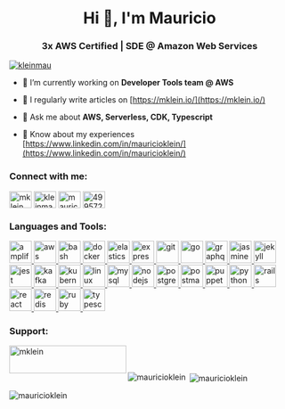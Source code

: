 <h1 align="center">Hi 👋, I'm Mauricio</h1>
<h3 align="center">3x AWS Certified | SDE @ Amazon Web Services</h3>

<p align="left"> <a href="https://twitter.com/kleinmau" target="blank"><img src="https://img.shields.io/twitter/follow/kleinmau?logo=twitter&style=for-the-badge" alt="kleinmau" /></a> </p>

- 🔭 I’m currently working on **Developer Tools team @ AWS**

- 📝 I regularly write articles on [https://mklein.io/](https://mklein.io/)

- 💬 Ask me about **AWS, Serverless, CDK, Typescript**

- 📄 Know about my experiences [https://www.linkedin.com/in/mauricioklein/](https://www.linkedin.com/in/mauricioklein/)

<h3 align="left">Connect with me:</h3>
<p align="left">
<a href="https://dev.to/mklein" target="blank"><img align="center" src="https://cdn.jsdelivr.net/npm/simple-icons@3.0.1/icons/dev-dot-to.svg" alt="mklein" height="30" width="40" /></a>
<a href="https://twitter.com/kleinmau" target="blank"><img align="center" src="https://cdn.jsdelivr.net/npm/simple-icons@3.0.1/icons/twitter.svg" alt="kleinmau" height="30" width="40" /></a>
<a href="https://linkedin.com/in/mauricioklein" target="blank"><img align="center" src="https://cdn.jsdelivr.net/npm/simple-icons@3.0.1/icons/linkedin.svg" alt="mauricioklein" height="30" width="40" /></a>
<a href="https://stackoverflow.com/users/4995725" target="blank"><img align="center" src="https://cdn.jsdelivr.net/npm/simple-icons@3.0.1/icons/stackoverflow.svg" alt="4995725" height="30" width="40" /></a>
</p>

<h3 align="left">Languages and Tools:</h3>
<p align="left"> <a href="https://aws.amazon.com/amplify/" target="_blank"> <img src="https://docs.amplify.aws/assets/logo-dark.svg" alt="amplify" width="40" height="40"/> </a> <a href="https://aws.amazon.com" target="_blank"> <img src="https://devicons.github.io/devicon/devicon.git/icons/amazonwebservices/amazonwebservices-original-wordmark.svg" alt="aws" width="40" height="40"/> </a> <a href="https://www.gnu.org/software/bash/" target="_blank"> <img src="https://www.vectorlogo.zone/logos/gnu_bash/gnu_bash-icon.svg" alt="bash" width="40" height="40"/> </a> <a href="https://www.docker.com/" target="_blank"> <img src="https://devicons.github.io/devicon/devicon.git/icons/docker/docker-original-wordmark.svg" alt="docker" width="40" height="40"/> </a> <a href="https://www.elastic.co" target="_blank"> <img src="https://www.vectorlogo.zone/logos/elastic/elastic-icon.svg" alt="elasticsearch" width="40" height="40"/> </a> <a href="https://expressjs.com" target="_blank"> <img src="https://devicons.github.io/devicon/devicon.git/icons/express/express-original-wordmark.svg" alt="express" width="40" height="40"/> </a> <a href="https://git-scm.com/" target="_blank"> <img src="https://www.vectorlogo.zone/logos/git-scm/git-scm-icon.svg" alt="git" width="40" height="40"/> </a> <a href="https://golang.org" target="_blank"> <img src="https://devicons.github.io/devicon/devicon.git/icons/go/go-original.svg" alt="go" width="40" height="40"/> </a> <a href="https://graphql.org" target="_blank"> <img src="https://www.vectorlogo.zone/logos/graphql/graphql-icon.svg" alt="graphql" width="40" height="40"/> </a> <a href="https://jasmine.github.io/" target="_blank"> <img src="https://www.vectorlogo.zone/logos/jasmine/jasmine-icon.svg" alt="jasmine" width="40" height="40"/> </a> <a href="https://jekyllrb.com/" target="_blank"> <img src="https://www.vectorlogo.zone/logos/jekyllrb/jekyllrb-icon.svg" alt="jekyll" width="40" height="40"/> </a> <a href="https://jestjs.io" target="_blank"> <img src="https://www.vectorlogo.zone/logos/jestjsio/jestjsio-icon.svg" alt="jest" width="40" height="40"/> </a> <a href="https://kafka.apache.org/" target="_blank"> <img src="https://www.vectorlogo.zone/logos/apache_kafka/apache_kafka-icon.svg" alt="kafka" width="40" height="40"/> </a> <a href="https://kubernetes.io" target="_blank"> <img src="https://www.vectorlogo.zone/logos/kubernetes/kubernetes-icon.svg" alt="kubernetes" width="40" height="40"/> </a> <a href="https://www.linux.org/" target="_blank"> <img src="https://devicons.github.io/devicon/devicon.git/icons/linux/linux-original.svg" alt="linux" width="40" height="40"/> </a> <a href="https://www.mysql.com/" target="_blank"> <img src="https://devicons.github.io/devicon/devicon.git/icons/mysql/mysql-original-wordmark.svg" alt="mysql" width="40" height="40"/> </a> <a href="https://nodejs.org" target="_blank"> <img src="https://devicons.github.io/devicon/devicon.git/icons/nodejs/nodejs-original-wordmark.svg" alt="nodejs" width="40" height="40"/> </a> <a href="https://www.postgresql.org" target="_blank"> <img src="https://devicons.github.io/devicon/devicon.git/icons/postgresql/postgresql-original-wordmark.svg" alt="postgresql" width="40" height="40"/> </a> <a href="https://postman.com" target="_blank"> <img src="https://www.vectorlogo.zone/logos/getpostman/getpostman-icon.svg" alt="postman" width="40" height="40"/> </a> <a href="https://github.com/puppeteer/puppeteer" target="_blank"> <img src="https://www.vectorlogo.zone/logos/pptrdev/pptrdev-official.svg" alt="puppeteer" width="40" height="40"/> </a> <a href="https://www.python.org" target="_blank"> <img src="https://devicons.github.io/devicon/devicon.git/icons/python/python-original.svg" alt="python" width="40" height="40"/> </a> <a href="https://rubyonrails.org" target="_blank"> <img src="https://devicons.github.io/devicon/devicon.git/icons/rails/rails-original-wordmark.svg" alt="rails" width="40" height="40"/> </a> <a href="https://reactjs.org/" target="_blank"> <img src="https://devicons.github.io/devicon/devicon.git/icons/react/react-original-wordmark.svg" alt="react" width="40" height="40"/> </a> <a href="https://redis.io" target="_blank"> <img src="https://devicons.github.io/devicon/devicon.git/icons/redis/redis-original-wordmark.svg" alt="redis" width="40" height="40"/> </a> <a href="https://www.ruby-lang.org/en/" target="_blank"> <img src="https://devicons.github.io/devicon/devicon.git/icons/ruby/ruby-original-wordmark.svg" alt="ruby" width="40" height="40"/> </a> <a href="https://www.typescriptlang.org/" target="_blank"> <img src="https://devicons.github.io/devicon/devicon.git/icons/typescript/typescript-original.svg" alt="typescript" width="40" height="40"/> </a> </p>


<h3 align="left">Support:</h3>
<p><a href="https://www.buymeacoffee.com/mklein"> <img align="left" src="https://cdn.buymeacoffee.com/buttons/v2/default-yellow.png" height="50" width="210" alt="mklein" /></a></p><br><br>


<p><img align="left" src="https://github-readme-stats.vercel.app/api/top-langs?username=mauricioklein&show_icons=true&locale=en&layout=compact" alt="mauricioklein" /></p>

<p>&nbsp;<img align="center" src="https://github-readme-stats.vercel.app/api?username=mauricioklein&show_icons=true&locale=en" alt="mauricioklein" /></p>

<p><img align="center" src="https://github-readme-streak-stats.herokuapp.com/?user=mauricioklein&" alt="mauricioklein" /></p>
